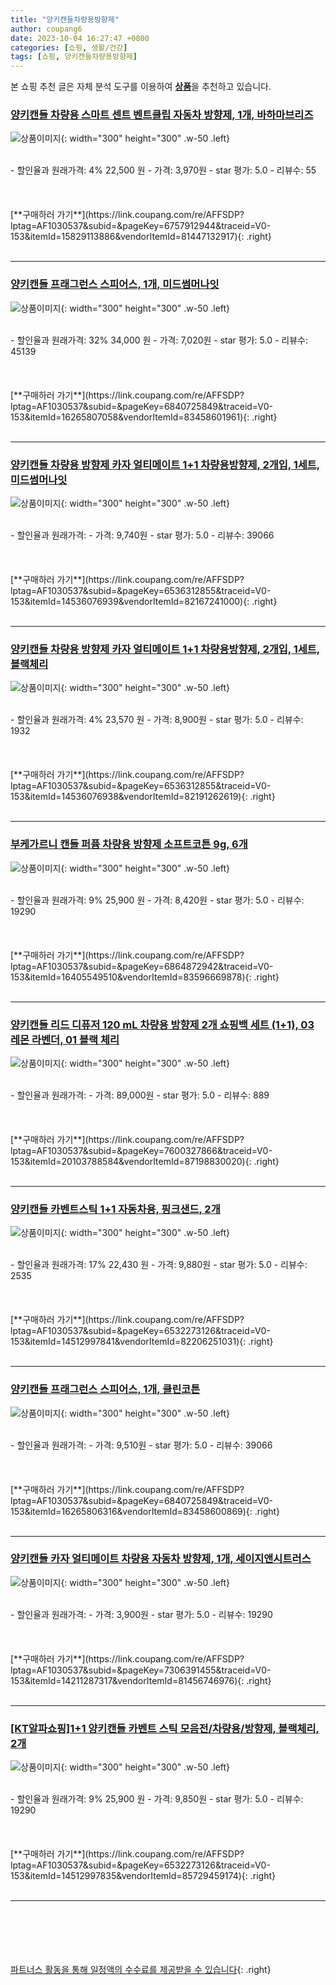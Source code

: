 ```yaml
---
title: "양키캔들차량용방향제"
author: coupang6
date: 2023-10-04 16:27:47 +0800
categories: [쇼핑, 생활/건강]
tags: [쇼핑, 양키캔들차량용방향제]
---
```


본 쇼핑 추천 글은 자체 분석 도구를 이용하여 [**상품**](https://link.coupang.com/a/bao1ui)을 추천하고 있습니다.

### [양키캔들 차량용 스마트 센트 벤트클립 자동차 방향제, 1개, 바하마브리즈](https://link.coupang.com/re/AFFSDP?lptag=AF1030537&subid=&pageKey=6757912944&traceid=V0-153&itemId=15829113886&vendorItemId=81447132917)

![상품이미지](https://thumbnail7.coupangcdn.com/thumbnails/remote/230x230ex/image/vendor_inventory/4bd0/71fd1ef873093a489184e45d5accd266828899c3e91268f95152ca04473c.jpg){: width="300" height="300" .w-50 .left}


<br>
- 할인율과 원래가격: 4%  22,500   원
- 가격: 3,970원
- star 평가: 5.0
- 리뷰수: 55
<br>
<br>
<br>
<br>
[**구매하러 가기**](https://link.coupang.com/re/AFFSDP?lptag=AF1030537&subid=&pageKey=6757912944&traceid=V0-153&itemId=15829113886&vendorItemId=81447132917){: .right}
<br>
<br>

---

### [양키캔들 프래그런스 스피어스, 1개, 미드썸머나잇](https://link.coupang.com/re/AFFSDP?lptag=AF1030537&subid=&pageKey=6840725849&traceid=V0-153&itemId=16265807058&vendorItemId=83458601961)

![상품이미지](https://thumbnail10.coupangcdn.com/thumbnails/remote/230x230ex/image/retail/images/2873637471190666-f9deed62-6f48-421b-8ff9-f0d4e769512c.jpg){: width="300" height="300" .w-50 .left}


<br>
- 할인율과 원래가격: 32%  34,000   원
- 가격: 7,020원
- star 평가: 5.0
- 리뷰수: 45139
<br>
<br>
<br>
<br>
[**구매하러 가기**](https://link.coupang.com/re/AFFSDP?lptag=AF1030537&subid=&pageKey=6840725849&traceid=V0-153&itemId=16265807058&vendorItemId=83458601961){: .right}
<br>
<br>

---

### [양키캔들 차량용 방향제 카자 얼티메이트 1+1 차량용방향제, 2개입, 1세트, 미드썸머나잇](https://link.coupang.com/re/AFFSDP?lptag=AF1030537&subid=&pageKey=6536312855&traceid=V0-153&itemId=14536076939&vendorItemId=82167241000)

![상품이미지](https://thumbnail9.coupangcdn.com/thumbnails/remote/230x230ex/image/vendor_inventory/9685/3f8c6050d908d829ba8f9312c416bae9d75becf725469d23b9387ebf0cff.jpg){: width="300" height="300" .w-50 .left}


<br>
- 할인율과 원래가격: 
- 가격: 9,740원
- star 평가: 5.0
- 리뷰수: 39066
<br>
<br>
<br>
<br>
[**구매하러 가기**](https://link.coupang.com/re/AFFSDP?lptag=AF1030537&subid=&pageKey=6536312855&traceid=V0-153&itemId=14536076939&vendorItemId=82167241000){: .right}
<br>
<br>

---

### [양키캔들 차량용 방향제 카자 얼티메이트 1+1 차량용방향제, 2개입, 1세트, 블랙체리](https://link.coupang.com/re/AFFSDP?lptag=AF1030537&subid=&pageKey=6536312855&traceid=V0-153&itemId=14536076938&vendorItemId=82191262619)

![상품이미지](https://thumbnail10.coupangcdn.com/thumbnails/remote/230x230ex/image/vendor_inventory/8d3a/71841e372ec04ec41df387cee97e489f9e72ec41bf6c32a80d6f2c40c753.jpg){: width="300" height="300" .w-50 .left}


<br>
- 할인율과 원래가격: 4%  23,570   원
- 가격: 8,900원
- star 평가: 5.0
- 리뷰수: 1932
<br>
<br>
<br>
<br>
[**구매하러 가기**](https://link.coupang.com/re/AFFSDP?lptag=AF1030537&subid=&pageKey=6536312855&traceid=V0-153&itemId=14536076938&vendorItemId=82191262619){: .right}
<br>
<br>

---

### [부케가르니 캔들 퍼퓸 차량용 방향제 소프트코튼 9g, 6개](https://link.coupang.com/re/AFFSDP?lptag=AF1030537&subid=&pageKey=6864872942&traceid=V0-153&itemId=16405549510&vendorItemId=83596669878)

![상품이미지](https://thumbnail7.coupangcdn.com/thumbnails/remote/230x230ex/image/rs_quotation_api/ilnxoivg/0d8cbd9f165249fa92bbf3b75265af23.jpg){: width="300" height="300" .w-50 .left}


<br>
- 할인율과 원래가격: 9%  25,900   원
- 가격: 8,420원
- star 평가: 5.0
- 리뷰수: 19290
<br>
<br>
<br>
<br>
[**구매하러 가기**](https://link.coupang.com/re/AFFSDP?lptag=AF1030537&subid=&pageKey=6864872942&traceid=V0-153&itemId=16405549510&vendorItemId=83596669878){: .right}
<br>
<br>

---

### [양키캔들 리드 디퓨저 120 mL 차량용 방향제 2개 쇼핑백 세트 (1+1), 03 레몬 라벤더, 01 블랙 체리](https://link.coupang.com/re/AFFSDP?lptag=AF1030537&subid=&pageKey=7600327866&traceid=V0-153&itemId=20103788584&vendorItemId=87198830020)

![상품이미지](https://thumbnail8.coupangcdn.com/thumbnails/remote/230x230ex/image/vendor_inventory/353a/f720391ade0ea120eb9be7b261ec81b7890909dafd4aaeaade3ad559fccb.jpg){: width="300" height="300" .w-50 .left}


<br>
- 할인율과 원래가격: 
- 가격: 89,000원
- star 평가: 5.0
- 리뷰수: 889
<br>
<br>
<br>
<br>
[**구매하러 가기**](https://link.coupang.com/re/AFFSDP?lptag=AF1030537&subid=&pageKey=7600327866&traceid=V0-153&itemId=20103788584&vendorItemId=87198830020){: .right}
<br>
<br>

---

### [양키캔들 카벤트스틱 1+1 자동차용, 핑크샌드, 2개](https://link.coupang.com/re/AFFSDP?lptag=AF1030537&subid=&pageKey=6532273126&traceid=V0-153&itemId=14512997841&vendorItemId=82206251031)

![상품이미지](https://thumbnail7.coupangcdn.com/thumbnails/remote/230x230ex/image/vendor_inventory/c24c/2528e9ea9d7688132ddd6c246ade9513a9d22f3f9dafc05967ea9fe90732.jpg){: width="300" height="300" .w-50 .left}


<br>
- 할인율과 원래가격: 17%  22,430   원
- 가격: 9,880원
- star 평가: 5.0
- 리뷰수: 2535
<br>
<br>
<br>
<br>
[**구매하러 가기**](https://link.coupang.com/re/AFFSDP?lptag=AF1030537&subid=&pageKey=6532273126&traceid=V0-153&itemId=14512997841&vendorItemId=82206251031){: .right}
<br>
<br>

---

### [양키캔들 프래그런스 스피어스, 1개, 클린코튼](https://link.coupang.com/re/AFFSDP?lptag=AF1030537&subid=&pageKey=6840725849&traceid=V0-153&itemId=16265806316&vendorItemId=83458600869)

![상품이미지](https://thumbnail7.coupangcdn.com/thumbnails/remote/230x230ex/image/retail/images/4359152057263245-65a598f2-a787-4beb-8b15-f284ccded96b.jpg){: width="300" height="300" .w-50 .left}


<br>
- 할인율과 원래가격: 
- 가격: 9,510원
- star 평가: 5.0
- 리뷰수: 39066
<br>
<br>
<br>
<br>
[**구매하러 가기**](https://link.coupang.com/re/AFFSDP?lptag=AF1030537&subid=&pageKey=6840725849&traceid=V0-153&itemId=16265806316&vendorItemId=83458600869){: .right}
<br>
<br>

---

### [양키캔들 카자 얼티메이트 차량용 자동차 방향제, 1개, 세이지앤시트러스](https://link.coupang.com/re/AFFSDP?lptag=AF1030537&subid=&pageKey=7306391455&traceid=V0-153&itemId=14211287317&vendorItemId=81456746976)

![상품이미지](https://thumbnail9.coupangcdn.com/thumbnails/remote/230x230ex/image/vendor_inventory/582b/145c760cd556b9fc58da05fb8d4d22bc66a52a18a3498f834917ad5ddb0a.jpg){: width="300" height="300" .w-50 .left}


<br>
- 할인율과 원래가격: 
- 가격: 3,900원
- star 평가: 5.0
- 리뷰수: 19290
<br>
<br>
<br>
<br>
[**구매하러 가기**](https://link.coupang.com/re/AFFSDP?lptag=AF1030537&subid=&pageKey=7306391455&traceid=V0-153&itemId=14211287317&vendorItemId=81456746976){: .right}
<br>
<br>

---

### [[KT알파쇼핑]1+1 양키캔들 카벤트 스틱 모음전/차량용/방향제, 블랙체리, 2개](https://link.coupang.com/re/AFFSDP?lptag=AF1030537&subid=&pageKey=6532273126&traceid=V0-153&itemId=14512997835&vendorItemId=85729459174)

![상품이미지](https://thumbnail8.coupangcdn.com/thumbnails/remote/230x230ex/image/vendor_inventory/e076/3d7e637e653410f26127f37ac75d7c3f11c5813835e930d71f16c5ec8241.jpg){: width="300" height="300" .w-50 .left}


<br>
- 할인율과 원래가격: 9%  25,900   원
- 가격: 9,850원
- star 평가: 5.0
- 리뷰수: 19290
<br>
<br>
<br>
<br>
[**구매하러 가기**](https://link.coupang.com/re/AFFSDP?lptag=AF1030537&subid=&pageKey=6532273126&traceid=V0-153&itemId=14512997835&vendorItemId=85729459174){: .right}
<br>
<br>

---
<br><br><br><br><br> [파트너스 활동을 통해 일정액의 수수료를 제공받을 수 있습니다](https://link.coupang.com/a/bao1ui){: .right}